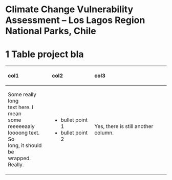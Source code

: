 Climate Change Vulnerability Assessment – Los Lagos Region National
Parks, Chile
================

# 1 Table project bla

<table>

<thead>

<tr>

<th style="text-align:left;">

col1

</th>

<th style="text-align:left;">

col2

</th>

<th style="text-align:left;">

col3

</th>

</tr>

</thead>

<tbody>

<tr>

<td style="text-align:left;">

Some really long<br> text here. I mean<br> some reeeeeaaly<br> loooong
text. So<br> long, it should be<br> wrapped. Really.

</td>

<td style="text-align:left;">

  - bullet point 1
  - bullet point 2
    </td>
    <td style="text-align:left;">
    Yes, there is still another column.
    </td>
    </tr>
    </tbody>
    </table>
